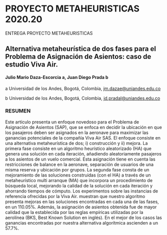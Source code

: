 # PROYECTO METAHEURISTICAS 2020.20
ENTREGA PROYECTO METAHEURISTICAS

## Alternativa metaheurística de dos fases para el Problema de Asignación de Asientos: caso de estudio Viva Air.

#### Julio Mario Daza-Escorcia a, Juan Diego Prada b

a Universidad de los Andes, Bogotá, Colombia, jm.dazae@uniandes.edu.co

b Universidad de los Andes, Bogotá, Colombia, jd.pradal@uniandes.edu.co 


### RESUMEN
Este artículo presenta un enfoque novedoso para el Problema de Asignación de Asientos (SAP), que se enfoca en decidir la ubicación en que los pasajeros deben ser asignados en la aeronave para maximizar las ganancias potenciales de la compañía Viva Air SAS. El enfoque consiste en una alternativa metaheurística de dos; i) construcción y ii) mejora. La primera fase consiste en un algoritmo heurístico aleatorizado (HA) que genera una solución en cada iteración, añadiendo aleatoriamente pasajeros a los asientos de un vuelo comercial. Esta asignación tiene en cuenta las restricciones de balance en la aeronave, separación de usuarios de una misma reserva y ubicación por grupos. La segunda fase consta de un mejoramiento de las soluciones construidas (con el HA) a través de un metaheurístico multi arranque (MA) que incorpora un procedimiento de búsqueda local, mejorando la calidad de la solución en cada iteración y ahorrando tiempos de cómputo. Los experimentos sobre las instancias de referencia ofrecidas por la Viva Air. muestran que nuestro algoritmo presenta mejoras en las soluciones encontradas en cada una de las fases, en un 110.05%. Además, la asignación de asientos obtenida fue de mayor calidad que la establecida por las reglas empíricas utilizadas por la aerolínea (BKS, Best Known Solution en inglés). En el mejor de los casos las ganancias encontradas por nuestra alternativa algorítmica ascienden a un 57.7%. 
